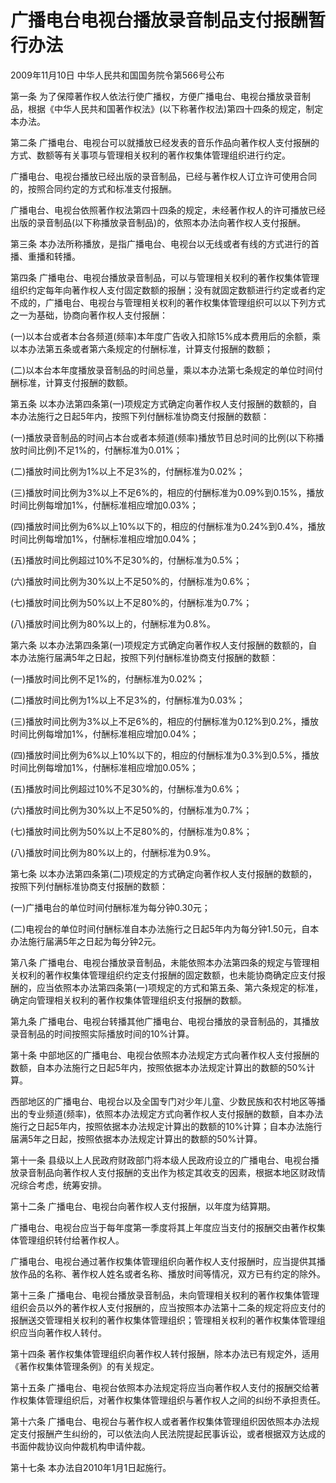 # 广播电台电视台播放录音制品支付报酬暂行办法

2009年11月10日 中华人民共和国国务院令第566号公布



第一条 为了保障著作权人依法行使广播权，方便广播电台、电视台播放录音制品，根据《中华人民共和国著作权法》(以下称著作权法)第四十四条的规定，制定本办法。

第二条 广播电台、电视台可以就播放已经发表的音乐作品向著作权人支付报酬的方式、数额等有关事项与管理相关权利的著作权集体管理组织进行约定。

广播电台、电视台播放已经出版的录音制品，已经与著作权人订立许可使用合同的，按照合同约定的方式和标准支付报酬。

广播电台、电视台依照著作权法第四十四条的规定，未经著作权人的许可播放已经出版的录音制品(以下称播放录音制品)的，依照本办法向著作权人支付报酬。

第三条 本办法所称播放，是指广播电台、电视台以无线或者有线的方式进行的首播、重播和转播。

第四条 广播电台、电视台播放录音制品，可以与管理相关权利的著作权集体管理组织约定每年向著作权人支付固定数额的报酬；没有就固定数额进行约定或者约定不成的，广播电台、电视台与管理相关权利的著作权集体管理组织可以以下列方式之一为基础，协商向著作权人支付报酬：

(一)以本台或者本台各频道(频率)本年度广告收入扣除15%成本费用后的余额，乘以本办法第五条或者第六条规定的付酬标准，计算支付报酬的数额；

(二)以本台本年度播放录音制品的时间总量，乘以本办法第七条规定的单位时间付酬标准，计算支付报酬的数额。

第五条 以本办法第四条第(一)项规定方式确定向著作权人支付报酬的数额的，自本办法施行之日起5年内，按照下列付酬标准协商支付报酬的数额：

(一)播放录音制品的时间占本台或者本频道(频率)播放节目总时间的比例(以下称播放时间比例)不足1%的，付酬标准为0.01%；

(二)播放时间比例为1%以上不足3%的，付酬标准为0.02%；

(三)播放时间比例为3%以上不足6%的，相应的付酬标准为0.09%到0.15%，播放时间比例每增加1%，付酬标准相应增加0.03%；

(四)播放时间比例为6%以上10%以下的，相应的付酬标准为0.24%到0.4%，播放时间比例每增加1%，付酬标准相应增加0.04%；

(五)播放时间比例超过10%不足30%的，付酬标准为0.5%；

(六)播放时间比例为30%以上不足50%的，付酬标准为0.6%；

(七)播放时间比例为50%以上不足80%的，付酬标准为0.7%；

(八)播放时间比例为80%以上的，付酬标准为0.8%。

第六条 以本办法第四条第(一)项规定方式确定向著作权人支付报酬的数额的，自本办法施行届满5年之日起，按照下列付酬标准协商支付报酬的数额：

(一)播放时间比例不足1%的，付酬标准为0.02%；

(二)播放时间比例为1%以上不足3%的，付酬标准为0.03%；

(三)播放时间比例为3%以上不足6%的，相应的付酬标准为0.12%到0.2%，播放时间比例每增加1%，付酬标准相应增加0.04%；

(四)播放时间比例为6%以上10%以下的，相应的付酬标准为0.3%到0.5%，播放时间比例每增加1%，付酬标准相应增加0.05%；

(五)播放时间比例超过10%不足30%的，付酬标准为0.6%；

(六)播放时间比例为30%以上不足50%的，付酬标准为0.7%；

(七)播放时间比例为50%以上不足80%的，付酬标准为0.8%；

(八)播放时间比例为80%以上的，付酬标准为0.9%。

第七条 以本办法第四条第(二)项规定的方式确定向著作权人支付报酬的数额的，按照下列付酬标准协商支付报酬的数额：

(一)广播电台的单位时间付酬标准为每分钟0.30元；

(二)电视台的单位时间付酬标准自本办法施行之日起5年内为每分钟1.50元，自本办法施行届满5年之日起为每分钟2元。

第八条 广播电台、电视台播放录音制品，未能依照本办法第四条的规定与管理相关权利的著作权集体管理组织约定支付报酬的固定数额，也未能协商确定应支付报酬的，应当依照本办法第四条第(一)项规定的方式和第五条、第六条规定的标准，确定向管理相关权利的著作权集体管理组织支付报酬的数额。

第九条 广播电台、电视台转播其他广播电台、电视台播放的录音制品的，其播放录音制品的时间按照实际播放时间的10%计算。

第十条 中部地区的广播电台、电视台依照本办法规定方式向著作权人支付报酬的数额，自本办法施行之日起5年内，按照依据本办法规定计算出的数额的50%计算。

西部地区的广播电台、电视台以及全国专门对少年儿童、少数民族和农村地区等播出的专业频道(频率)，依照本办法规定方式向著作权人支付报酬的数额，自本办法施行之日起5年内，按照依据本办法规定计算出的数额的10%计算；自本办法施行届满5年之日起，按照依据本办法规定计算出的数额的50%计算。

第十一条 县级以上人民政府财政部门将本级人民政府设立的广播电台、电视台播放录音制品向著作权人支付报酬的支出作为核定其收支的因素，根据本地区财政情况综合考虑，统筹安排。

第十二条 广播电台、电视台向著作权人支付报酬，以年度为结算期。

广播电台、电视台应当于每年度第一季度将其上年度应当支付的报酬交由著作权集体管理组织转付给著作权人。

广播电台、电视台通过著作权集体管理组织向著作权人支付报酬时，应当提供其播放作品的名称、著作权人姓名或者名称、播放时间等情况，双方已有约定的除外。

第十三条 广播电台、电视台播放录音制品，未向管理相关权利的著作权集体管理组织会员以外的著作权人支付报酬的，应当按照本办法第十二条的规定将应支付的报酬送交管理相关权利的著作权集体管理组织；管理相关权利的著作权集体管理组织应当向著作权人转付。

第十四条 著作权集体管理组织向著作权人转付报酬，除本办法已有规定外，适用《著作权集体管理条例》的有关规定。

第十五条 广播电台、电视台依照本办法规定将应当向著作权人支付的报酬交给著作权集体管理组织后，对著作权集体管理组织与著作权人之间的纠纷不承担责任。

第十六条 广播电台、电视台与著作权人或者著作权集体管理组织因依照本办法规定支付报酬产生纠纷的，可以依法向人民法院提起民事诉讼，或者根据双方达成的书面仲裁协议向仲裁机构申请仲裁。

第十七条 本办法自2010年1月1日起施行。